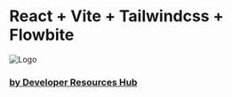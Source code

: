 # React + Vite + Tailwindcss + Flowbite

![Logo](https://miro.medium.com/v2/resize:fit:1400/1*ucL7YQ2v8aaOy426soLPZA.png)

### <a href="https://github.com/DevResHub"> by Developer Resources Hub</a>
